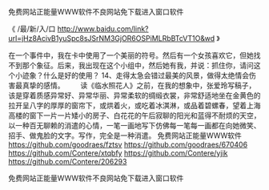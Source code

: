 
免费网站正能量WWW软件不良网站免下载进入窗口软件




《 /最/新/入/口  http://www.baidu.com/link?url=jHz8AcivB1yuSpc8sJSrNM3GjOR6OSPiMLRbBTcVT1O&wd 》




在一个事件中，我在卡中使用了一个美丽的符号。然后有一个女孩喜欢它，但她找不到那个象征。后来，我出现在这个小组中，然后她有我，并说：抓住你，请问这个小迹象？什么是好的使用？
	14、走得太急会错过最美的风景，做得太绝情会伤害最真挚的感情。
　　读《临水照花人》之前，在我的想象中，张爱玲写稿子，该是穿着质感异常好、异常华丽、异常柔软的绸缎衣裳，非常舒适地坐在金黄色的拉开呈八字的厚厚的窗帘下，或烘着火，或吃着冰淇淋，或品着碧螺春，望着上海高楼的窗下一片一片矮小的房子、白花花的午后寂聊的阳光和蓝得不耐烦的天空，以一种百无聊赖的消遣的心情，一笔一画地写下仿佛每一笔每一画都在向她微笑、招手、做鬼脸的文字。写作，完全是一种消遣。
免费网站正能量WWW软件
https://github.com/goodraes/fztsv
https://github.com/goodraes/670406
https://github.com/Contere/xtqbfy
https://github.com/Contere/yjik
https://github.com/Contere/206293





免费网站正能量WWW软件不良网站免下载进入窗口软件
